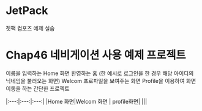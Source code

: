 # JetPack
젯팩 컴포즈 예제 실습


# Chap46 네비게이션 사용 예제 프로젝트
이름을 입력하는 Home 화면
환영하는 홈 (한 예시로 로그인을 한 경우 해당 아이디의 닉네임을 불러오는 화면) Welcom
프로파일을 보여주는 화면 Profile을 이용하여
화면 이동을 하는 간단한 프로젝트

|:---:|:---:|:---:|
|Home 화면|Welcom 화면 | profile화면|
|||
